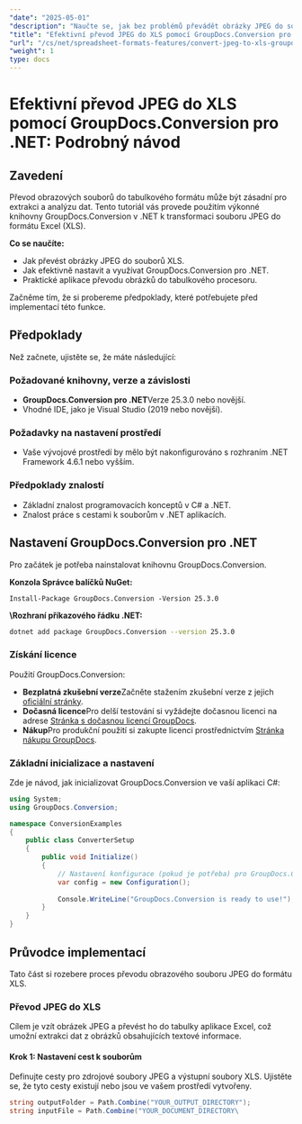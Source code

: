 ```yaml
---
"date": "2025-05-01"
"description": "Naučte se, jak bez problémů převádět obrázky JPEG do souborů Excelu (XLS) pomocí výkonné knihovny GroupDocs.Conversion v .NET. Pro snadnou implementaci postupujte podle našeho podrobného návodu."
"title": "Efektivní převod JPEG do XLS pomocí GroupDocs.Conversion pro .NET – Podrobný návod"
"url": "/cs/net/spreadsheet-formats-features/convert-jpeg-to-xls-groupdocs-conversion-net/"
"weight": 1
type: docs
---
```

# Efektivní převod JPEG do XLS pomocí GroupDocs.Conversion pro .NET: Podrobný návod

## Zavedení

Převod obrazových souborů do tabulkového formátu může být zásadní pro extrakci a analýzu dat. Tento tutoriál vás provede použitím výkonné knihovny GroupDocs.Conversion v .NET k transformaci souboru JPEG do formátu Excel (XLS).

**Co se naučíte:**
- Jak převést obrázky JPEG do souborů XLS.
- Jak efektivně nastavit a využívat GroupDocs.Conversion pro .NET.
- Praktické aplikace převodu obrázků do tabulkového procesoru.

Začněme tím, že si probereme předpoklady, které potřebujete před implementací této funkce.

## Předpoklady

Než začnete, ujistěte se, že máte následující:

### Požadované knihovny, verze a závislosti
- **GroupDocs.Conversion pro .NET**Verze 25.3.0 nebo novější.
- Vhodné IDE, jako je Visual Studio (2019 nebo novější).

### Požadavky na nastavení prostředí
- Vaše vývojové prostředí by mělo být nakonfigurováno s rozhraním .NET Framework 4.6.1 nebo vyšším.

### Předpoklady znalostí
- Základní znalost programovacích konceptů v C# a .NET.
- Znalost práce s cestami k souborům v .NET aplikacích.

## Nastavení GroupDocs.Conversion pro .NET

Pro začátek je potřeba nainstalovat knihovnu GroupDocs.Conversion.

**Konzola Správce balíčků NuGet:**
```shell
Install-Package GroupDocs.Conversion -Version 25.3.0
```

**\Rozhraní příkazového řádku .NET:**
```bash
dotnet add package GroupDocs.Conversion --version 25.3.0
```

### Získání licence

Použití GroupDocs.Conversion:
- **Bezplatná zkušební verze**Začněte stažením zkušební verze z jejich [oficiální stránky](https://releases.groupdocs.com/conversion/net/).
- **Dočasná licence**Pro delší testování si vyžádejte dočasnou licenci na adrese [Stránka s dočasnou licencí GroupDocs](https://purchase.groupdocs.com/temporary-license/).
- **Nákup**Pro produkční použití si zakupte licenci prostřednictvím [Stránka nákupu GroupDocs](https://purchase.groupdocs.com/buy).

### Základní inicializace a nastavení

Zde je návod, jak inicializovat GroupDocs.Conversion ve vaší aplikaci C#:

```csharp
using System;
using GroupDocs.Conversion;

namespace ConversionExamples
{
    public class ConverterSetup
    {
        public void Initialize()
        {
            // Nastavení konfigurace (pokud je potřeba) pro GroupDocs.Conversion
            var config = new Configuration();
            
            Console.WriteLine("GroupDocs.Conversion is ready to use!");
        }
    }
}
```

## Průvodce implementací

Tato část si rozebere proces převodu obrazového souboru JPEG do formátu XLS.

### Převod JPEG do XLS

Cílem je vzít obrázek JPEG a převést ho do tabulky aplikace Excel, což umožní extrakci dat z obrázků obsahujících textové informace.

#### Krok 1: Nastavení cest k souborům

Definujte cesty pro zdrojové soubory JPEG a výstupní soubory XLS. Ujistěte se, že tyto cesty existují nebo jsou ve vašem prostředí vytvořeny.

```csharp
string outputFolder = Path.Combine("YOUR_OUTPUT_DIRECTORY");
string inputFile = Path.Combine("YOUR_DOCUMENT_DIRECTORY\
